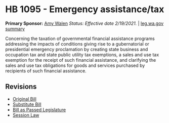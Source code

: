 # HB 1095 - Emergency assistance/tax
**Primary Sponsor:** [Amy Walen](/person/leg/walen_am.md)
*Status: Effective date 2/19/2021.* | [leg.wa.gov summary](https://app.leg.wa.gov/billsummary?BillNumber=1095&Year=2021)

Concerning the taxation of governmental financial assistance programs addressing the impacts of conditions giving rise to a gubernatorial or presidential emergency proclamation by creating state business and occupation tax and state public utility tax exemptions, a sales and use tax exemption for the receipt of such financial assistance, and clarifying the sales and use tax obligations for goods and services purchased by recipients of such financial assistance.

## Revisions
* [Original Bill](1/)
* [Substitute Bill](S/)
* [Bill as Passed Legislature](S.PL/)
* [Session Law](S.SL/)